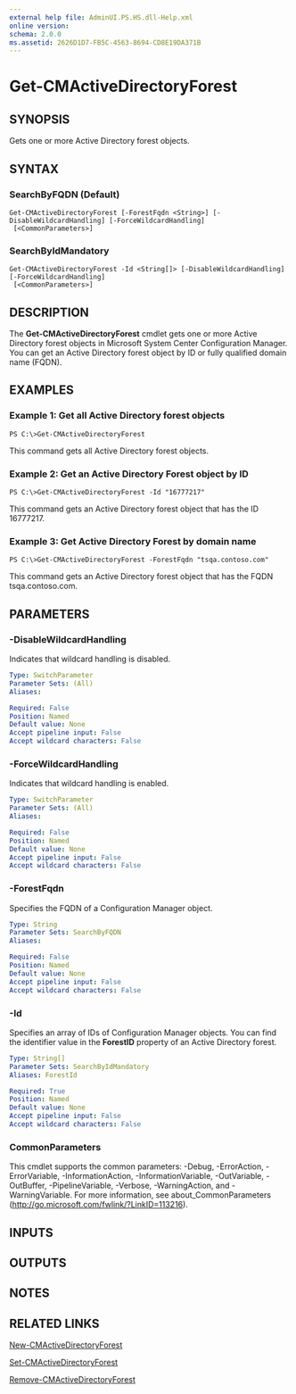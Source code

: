 ```yaml
---
external help file: AdminUI.PS.HS.dll-Help.xml
online version: 
schema: 2.0.0
ms.assetid: 2626D1D7-FB5C-4563-8694-CD8E19DA371B
---
```


# Get-CMActiveDirectoryForest

## SYNOPSIS
Gets one or more Active Directory forest objects.

## SYNTAX

### SearchByFQDN (Default)
```
Get-CMActiveDirectoryForest [-ForestFqdn <String>] [-DisableWildcardHandling] [-ForceWildcardHandling]
 [<CommonParameters>]
```

### SearchByIdMandatory
```
Get-CMActiveDirectoryForest -Id <String[]> [-DisableWildcardHandling] [-ForceWildcardHandling]
 [<CommonParameters>]
```

## DESCRIPTION
The **Get-CMActiveDirectoryForest** cmdlet gets one or more Active Directory forest objects in Microsoft System Center Configuration Manager.
You can get an Active Directory forest object by ID or fully qualified domain name (FQDN).

## EXAMPLES

### Example 1: Get all Active Directory forest objects
```
PS C:\>Get-CMActiveDirectoryForest
```

This command gets all Active Directory forest objects.

### Example 2: Get an Active Directory Forest object by ID
```
PS C:\>Get-CMActiveDirectoryForest -Id "16777217"
```

This command gets an Active Directory forest object that has the ID 16777217.

### Example 3: Get Active Directory Forest by domain name
```
PS C:\>Get-CMActiveDirectoryForest -ForestFqdn "tsqa.contoso.com"
```

This command gets an Active Directory forest object that has the FQDN tsqa.contoso.com.

## PARAMETERS

### -DisableWildcardHandling
Indicates that wildcard handling is disabled.

```yaml
Type: SwitchParameter
Parameter Sets: (All)
Aliases: 

Required: False
Position: Named
Default value: None
Accept pipeline input: False
Accept wildcard characters: False
```

### -ForceWildcardHandling
Indicates that wildcard handling is enabled.

```yaml
Type: SwitchParameter
Parameter Sets: (All)
Aliases: 

Required: False
Position: Named
Default value: None
Accept pipeline input: False
Accept wildcard characters: False
```

### -ForestFqdn
Specifies the FQDN of a Configuration Manager object.

```yaml
Type: String
Parameter Sets: SearchByFQDN
Aliases: 

Required: False
Position: Named
Default value: None
Accept pipeline input: False
Accept wildcard characters: False
```

### -Id
Specifies an array of IDs of Configuration Manager objects.
You can find the identifier value in the **ForestID** property of an Active Directory forest.

```yaml
Type: String[]
Parameter Sets: SearchByIdMandatory
Aliases: ForestId

Required: True
Position: Named
Default value: None
Accept pipeline input: False
Accept wildcard characters: False
```

### CommonParameters
This cmdlet supports the common parameters: -Debug, -ErrorAction, -ErrorVariable, -InformationAction, -InformationVariable, -OutVariable, -OutBuffer, -PipelineVariable, -Verbose, -WarningAction, and -WarningVariable. For more information, see about_CommonParameters (http://go.microsoft.com/fwlink/?LinkID=113216).

## INPUTS

## OUTPUTS

## NOTES

## RELATED LINKS

[New-CMActiveDirectoryForest](./New-CMActiveDirectoryForest.md)

[Set-CMActiveDirectoryForest](./Set-CMActiveDirectoryForest.md)

[Remove-CMActiveDirectoryForest](./Remove-CMActiveDirectoryForest.md)


